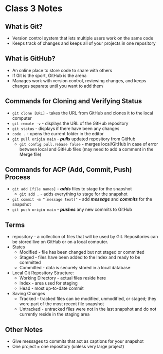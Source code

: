 # Class 3 Notes

## What is Git?

* Version control system that lets multiple users work on the same code
* Keeps track of changes and keeps all of your projects in one repository

## What is GitHub?

* An online place to store code to share with others
* If Git is the sport, GitHub is the arena
* Manages work with version control, reviewing changes, and keeps changes separate until you want to add them

## Commands for Cloning and Verifying Status

* `git clone [URL]` - takes the URL from GitHub and clones it to the local computer
* `git remote -v` - displays the URL of the GitHub repository
* `git status` - displays if there have been any changes
* `code .` - opens the current folder in the editor
* `git pull origin main` - ***pulls*** updated repository from GitHub
  * `git config pull.rebase false` - merges local/GitHub in case of error between local and GitHub files (may need to add a comment in the Merge file)

## Commands for ACP (Add, Commit, Push) Process

* `git add [file names]` - ***adds*** files to stage for the snapshot
  * `git add .` - adds everything to stage for the snapshot
* `git commit -m "[message text]"` - add ***message*** and ***commits*** for the snapshot
* `git push origin main` - ***pushes*** any new commits to GitHub

## Terms

* repository - a collection of files that will be used by Git. Repositories can be stored live on GitHub or on a local computer.
* States
  * Modified - file has been changed but not staged or committed
  * Staged - files have been added to the Index and ready to be committed
  * Committed - data is securely stored in a local database
* Local Git Repository Structure:
  * Working Directory - actual files reside here
  * Index - area used for staging
  * Head - most up-to-date commit
* Saving Changes
  * Tracked - tracked files can be modified, unmodified, or staged; they were part of the most recent file snapshot
  * Untracked - untracked files were not in the last snapshot and do not currently reside in the staging area

## Other Notes

* Give messages to commits that act as captions for your snapshot
* One project = one repository (unless very large project)
